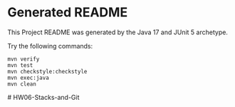 # Generated README

This Project README was generated by the Java 17 and JUnit 5 archetype.

Try the following commands:

```
mvn verify
mvn test
mvn checkstyle:checkstyle
mvn exec:java
mvn clean
```
#   H W 0 6 - S t a c k s - a n d - G i t  
 